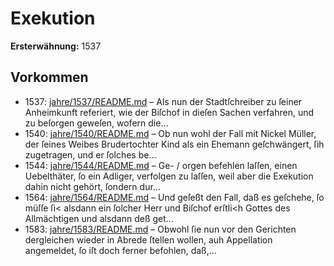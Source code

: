 # Exekution

**Ersterwähnung:** 1537

## Vorkommen
- 1537: [jahre/1537/README.md](../jahre/1537/README.md) – Als nun der Stadtſchreiber zu ſeiner Anheimkunft
referiert, wie der Biſchof in dieſen Sachen verfahren, und
zu beſorgen geweſen, wofern die...
- 1540: [jahre/1540/README.md](../jahre/1540/README.md) – Ob nun wohl der Fall mit
Nickel Müller, der ſeines Weibes Brudertochter Kind als
ein Ehemann geſchwängert, ſih zugetragen, und er ſolches
be...
- 1544: [jahre/1544/README.md](../jahre/1544/README.md) – Ge- /
orgen befehlen laſſen, einen Uebelthäter, ſo ein Adliger,
verfolgen zu laſſen, weil aber die Exekution dahin nicht
gehört, ſondern dur...
- 1564: [jahre/1564/README.md](../jahre/1564/README.md) – Und geſeßt den
Fall, daß es geſchehe, ſo müſſe ſi< alsdann ein ſolcher
Herr und Biſchof erſtli<h Gottes des Allmächtigen und
alsdann deß get...
- 1583: [jahre/1583/README.md](../jahre/1583/README.md) – Obwohl ſie nun vor den Gerichten dergleichen wieder in
Abrede ſtellen wollen, auh Appellation angemeldet, ſo iſt
doch ferner befohlen, daß,...

